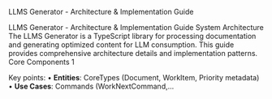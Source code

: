 LLMS Generator - Architecture & Implementation Guide

LLMS Generator - Architecture & Implementation Guide System Architecture The LLMS Generator is a TypeScript library for processing documentation and generating optimized content for LLM consumption. This guide provides comprehensive architecture details and implementation patterns. Core Components 1

Key points:
• **Entities**: CoreTypes (Document, WorkItem, Priority metadata)
• **Use Cases**: Commands (WorkNextCommand,...